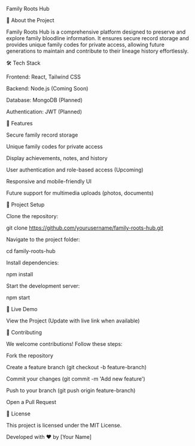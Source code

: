 Family Roots Hub

🌳 About the Project

Family Roots Hub is a comprehensive platform designed to preserve and explore family bloodline information. It ensures secure record storage and provides unique family codes for private access, allowing future generations to maintain and contribute to their lineage history effortlessly.

🛠 Tech Stack

Frontend: React, Tailwind CSS

Backend: Node.js (Coming Soon)

Database: MongoDB (Planned)

Authentication: JWT (Planned)

🚀 Features

Secure family record storage

Unique family codes for private access

Display achievements, notes, and history

User authentication and role-based access (Upcoming)

Responsive and mobile-friendly UI

Future support for multimedia uploads (photos, documents)

📂 Project Setup

Clone the repository:

git clone https://github.com/yourusername/family-roots-hub.git

Navigate to the project folder:

cd family-roots-hub

Install dependencies:

npm install

Start the development server:

npm start

🔗 Live Demo

View the Project (Update with live link when available)

🤝 Contributing

We welcome contributions! Follow these steps:

Fork the repository

Create a feature branch (git checkout -b feature-branch)

Commit your changes (git commit -m 'Add new feature')

Push to your branch (git push origin feature-branch)

Open a Pull Request

📜 License

This project is licensed under the MIT License.

Developed with ❤️ by [Your Name]
